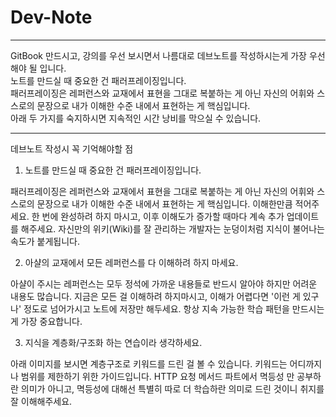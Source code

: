 # Dev-Note

---

GitBook 만드시고, 강의를 우선 보시면서 나름대로 데브노트를 작성하시는게 가장 우선해야 될 입니다. <br/>
노트를 만드실 때 중요한 건 패러프레이징입니다. <br/>
패러프레이징은 레퍼런스와 교재에서 표현을 그대로 복붙하는 게 아닌 자신의 어휘와 스스로의 문장으로 내가 이해한 수준 내에서 표현하는 게 핵심입니다. <br/>
아래 두 가지를 숙지하시면 지속적인 시간 낭비를 막으실 수 있습니다.

---

데브노트 작성시 꼭 기억해야할 점

1. 노트를 만드실 때 중요한 건 패러프레이징입니다.

패러프레이징은 레퍼런스와 교재에서 표현을 그대로 복붙하는 게 아닌 자신의 어휘와 스스로의 문장으로 내가 이해한 수준 내에서 표현하는 게 핵심입니다. 이해한만큼 적어주세요. 한 번에 완성하려 하지 마시고, 이후 이해도가 증가할 때마다 계속 추가 업데이트를 해주세요. 자신만의 위키(Wiki)를 잘 관리하는 개발자는 눈덩이처럼 지식이 불어나는 속도가 붙게됩니다.

2. 아샬의 교재에서 모든 레퍼런스를 다 이해하려 하지 마세요.

아샬이 주시는 레퍼런스는 모두 정석에 가까운 내용들로 반드시 알아야 하지만 어려운 내용도 많습니다. 지금은 모든 걸 이해하려 하지마시고, 이해가 어렵다면 '이런 게 있구나' 정도로 넘어가시고 노트에 저장만 해두세요. 항상 지속 가능한 학습 패턴을 만드시는게 가장 중요합니다.

3. 지식을 계층화/구조화 하는 연습이라 생각하세요.

아래 이미지를 보시면 계층구조로 키워드를 드린 걸 볼 수 있습니다.
키워드는 어디까지나 범위를 제한하기 위한 가이드입니다.
HTTP 요청 메서드 파트에서 멱등성 만 공부하란 의미가 아니고, 멱등성에 대해선 특별히 따로 더 학습하란 의미로 드린 것이니 취지를 잘 이해해주세요.
